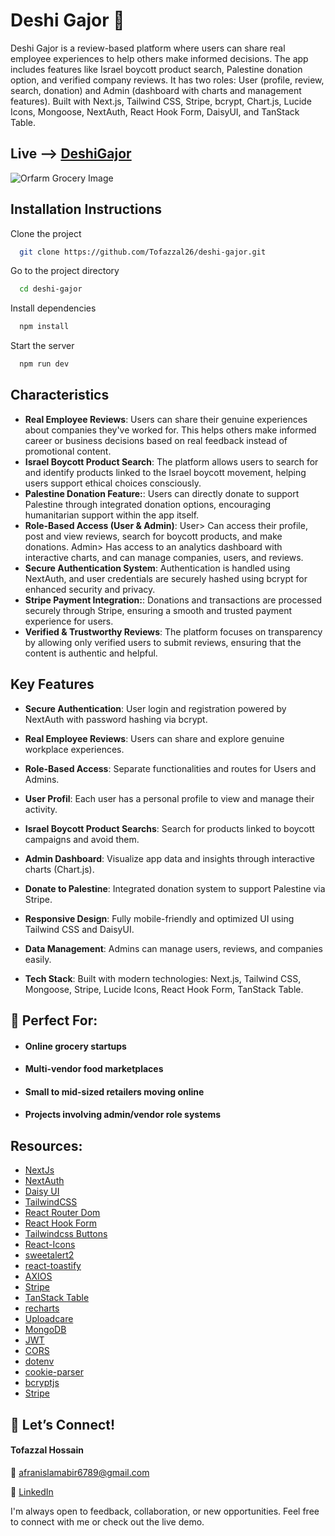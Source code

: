 
# Deshi Gajor 🥕


Deshi Gajor is a review-based platform where users can share real employee experiences to help others make informed decisions. The app includes features like Israel boycott product search, Palestine donation option, and verified company reviews. It has two roles: User (profile, review, search, donation) and Admin (dashboard with charts and management features). Built with Next.js, Tailwind CSS, Stripe, bcrypt, Chart.js, Lucide Icons, Mongoose, NextAuth, React Hook Form, DaisyUI, and TanStack Table.

## Live --> [DeshiGajor](https://deshi-gajor.vercel.app)

![Orfarm Grocery Image](https://i.ibb.co/FbBtbpqj/Deshi-Gajor.png)

## Installation Instructions

Clone the project

```bash
  git clone https://github.com/Tofazzal26/deshi-gajor.git
```

Go to the project directory

```bash
  cd deshi-gajor
```

Install dependencies

```bash
  npm install
```

Start the server

```bash
  npm run dev 
```

## Characteristics

- **Real Employee Reviews**: Users can share their genuine experiences about companies they've worked for. This helps others make informed career or business decisions based on real feedback instead of promotional content.
- **Israel Boycott Product Search**: The platform allows users to search for and identify products linked to the Israel boycott movement, helping users support ethical choices consciously.
- **Palestine Donation Feature:**: Users can directly donate to support Palestine through integrated donation options, encouraging humanitarian support within the app itself.
- **Role-Based Access (User & Admin)**: User> Can access their profile, post and view reviews, search for boycott products, and make donations. Admin> Has access to an analytics dashboard with interactive charts, and can manage companies, users, and reviews.
- **Secure Authentication System**: Authentication is handled using NextAuth, and user credentials are securely hashed using bcrypt for enhanced security and privacy.
- **Stripe Payment Integration:**: Donations and transactions are processed securely through Stripe, ensuring a smooth and trusted payment experience for users.
- **Verified & Trustworthy Reviews**: The platform focuses on transparency by allowing only verified users to submit reviews, ensuring that the content is authentic and helpful.

## Key Features

- **Secure Authentication**:  User login and registration powered by NextAuth with password hashing via bcrypt.
- **Real Employee Reviews**: Users can share and explore genuine workplace experiences.
- **Role-Based Access**: Separate functionalities and routes for Users and Admins.

- **User Profil**:  Each user has a personal profile to view and manage their activity.

- **Israel Boycott Product Searchs**:  Search for products linked to boycott campaigns and avoid them.
- **Admin Dashboard**: Visualize app data and insights through interactive charts (Chart.js).
- **Donate to Palestine**: Integrated donation system to support Palestine via Stripe.

- **Responsive Design**:  Fully mobile-friendly and optimized UI using Tailwind CSS and DaisyUI.
- **Data Management**: Admins can manage users, reviews, and companies easily.
- **Tech Stack**: Built with modern technologies: Next.js, Tailwind CSS, Mongoose, Stripe, Lucide Icons, React Hook Form, TanStack Table.

## 🚀 Perfect For:

- #### Online grocery startups

- #### Multi-vendor food marketplaces

- #### Small to mid-sized retailers moving online

- #### Projects involving admin/vendor role systems

## Resources:
- [NextJs](https://nextjs.org/)
- [NextAuth](https://next-auth.js.org/)
- [Daisy UI](https://daisyui.com/)
- [TailwindCSS](https://tailwindcss.com/)
- [React Router Dom](https://reactrouter.com/en/main)
- [React Hook Form](https://react-hook-form.com/)
- [Tailwindcss Buttons](https://devdojo.com/tailwindcss/buttons)
- [React-Icons](https://react-icons.github.io/react-icons/)
- [sweetalert2](https://sweetalert2.github.io/#download)
- [react-toastify](https://www.npmjs.com/package/react-toastify)
- [AXIOS](https://axios-http.com/docs/intro)
- [Stripe](https://github.com/stripe/react-stripe-js)
- [TanStack Table](https://headlessui.com)
- [recharts](https://www.npmjs.com/package/recharts)
- [Uploadcare](https://uploadcare.com/docs/file-uploader/installation/)
- [MongoDB](https://cloud.mongodb.com)
- [JWT](https://jwt.io/libraries?language=Node.js)
- [CORS](https://www.npmjs.com/package/cors)
- [dotenv](https://www.npmjs.com/package/dotenv)
- [cookie-parser](https://www.npmjs.com/package/cookie-parser)
- [bcryptjs](https://www.npmjs.com/package/bcryptjs)
- [Stripe](https://docs.stripe.com/checkout/quickstart?client=react&lang=node)

## 📣 Let’s Connect!

#### Tofazzal Hossain

📧 afranislamabir6789@gmail.com

🔗 [LinkedIn](https://www.linkedin.com/in/tofazzalhossain-dev)  

I'm always open to feedback, collaboration, or new opportunities. Feel free to connect with me or check out the live demo.

